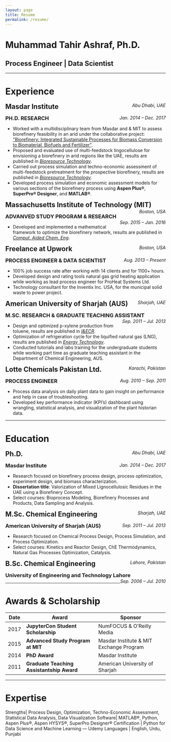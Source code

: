 ```yaml
---
layout: page
title: Resume
permalink: /resume/
---
```


# Muhammad Tahir Ashraf, Ph.D.
## Process Engineer | Data Scientist

***
# Experience
<div>
<p style="text-align:left;">
<h2 style='display:inline;'>Masdar Institute</h2>
<span style="float:right;"><em>Abu Dhabi, UAE</em></span>
</p>
<p style="text-align:left;">
<h3 style='display:inline;'>PH.D. RESEARCH</h3>
<span style="float:right;"><em>Jan. 2014 – Dec. 2017</em></span>
</p>
</div>

- Worked with a multidisciplinary team from Masdar and & MIT to assess biorefinery feasibility in an arid under the collaborative project: ["Biorefinery: Integrated Sustainable Processes for Biomass Conversion to Biomaterial, Biofuels and Fertilizer"](http://web.mit.edu/mit-mi-cp/research/projects/flagship04.html).
- Proposed and evaluated use of multi-feedstock lingocellulose for envisioning a biorefinery in arid regions like the UAE, results are published in [*Bioresource Technology*](https://www.sciencedirect.com/science/article/pii/S0960852417305552).
- Carried out process simulation and techno-economic assessment of multi-feedstock pretreatment for the prospective biorefinery, results are published in [*Bioresource Technology*](https://www.sciencedirect.com/science/article/pii/S0960852417319193).
- Developed process simulation and economic assessment models for various sections of the biorefinery process using **Aspen Plus®**, **SuperPro® Designer**, and **MATLAB®**.

<div>
<p style="text-align:left;">
<h2 style='display:inline;'>Massachusetts Institute of Technology (MIT)</h2>
<span style="float:right;"><em>Boston, USA</em></span>
</p>
<p style="text-align:left;">
<h3 style='display:inline;'>ADVANVED STUDY PROGRAM & RESEARCH</h3>
<span style="float:right;"><em>Sep. 2015 – Jan. 2016</em></span>
</p>
</div> 

- Developed and implemented a mathematical framework to optimize the biorefinery network, results are published in [*Comput. Aided Chem. Eng*](https://www.sciencedirect.com/science/article/pii/B9780444634283502241).

<div>
<p style="text-align:left;">
<h2 style='display:inline;'>Freelance at Upwork</h2>
<span style="float:right;"><em>Boston, USA</em></span>
</p>
<p style="text-align:left;">
<h3 style='display:inline;'>PROCESS ENGINEER & DATA SCIENTIST</h3>
<span style="float:right;"><em>Aug. 2013 – Present</em></span>
</p>
</div>

- 100% job success rate after working with 14 clients and for 1100+ hours.
- Developed design and rating tools natural gas grid heating application while working as lead process engineer for ProHeat Systems Ltd.
- Technology consultant for the Inventix Inc. USA, for the municipal solid waste to power project.

<div>
<p style="text-align:left;">
<h2 style='display:inline;'>American University of Sharjah (AUS)</h2>
<span style="float:right;"><em>Sharjah, UAE</em></span>
</p>
<p style="text-align:left;">
<h3 style='display:inline;'>M.SC. RESEARCH & GRADUATE TEACHING ASSISTANT</h3>
<span style="float:right;"><em>Sep. 2011 – Jul. 2013</em></span>
</p>
</div>

- Design and optimized p-xylene production from toluene, results are published in [*I&ECR*](http://pubs.acs.org/doi/abs/10.1021/ie401156x).
- Optimization of refrigeration cycle for the liquified natural gas (LNG), results are published in [*Energy Technology*](http://onlinelibrary.wiley.com/doi/10.1002/ente.201300069/abstract).
- Conducted tutorials and labs training for the undergraduate students while working part time as graduate teaching assistant in the Department of Chemical Engineering, AUS.

<div>
<p style="text-align:left;">
<h2 style='display:inline;'>Lotte Chemicals Pakistan Ltd.</h2>
<span style="float:right;"><em>Karachi, Pakistan</em></span>
</p>
<p style="text-align:left;">
<h3 style='display:inline;'>PROCESS ENGINEER</h3>
<span style="float:right;"><em>Aug. 2010 – Sep. 2011</em></span>
</p>
</div>

- Process data analysis on daily plant data to gain insight on performance and help in case of troubleshooting.
- Developed key performance indicator (KPI’s) dashboard using wrangling, statistical analysis, and visualization of the plant historian data.

***
# Education
<div>
<p style="text-align:left;">
<h2 style='display:inline;'>Ph.D.</h2>
<span style="float:right;"><em>Abu Dhabi, UAE</em></span>
</p>
<p style="text-align:left;">
<h3 style='display:inline;'>Masdar Institute</h3>
<span style="float:right;"><em>Jan. 2014 – Dec. 2017</em></span>
</p>
</div>

- Research focused on biorefinery process design, process optimization, experiment design, and biomass characterization.
- **Dissertation title**: Valorization of Mixed Lignocellulosic Residues in the UAE using a Biorefinery Concept.
- Select courses: Bioprocess Modeling, Biorefinery Processes and Products, Data Sampling and Analysis.

<div>
<p style="text-align:left;">
<h2 style='display:inline;'>M.Sc. Chemical Engineering</h2>
<span style="float:right;"><em>Sharjah, UAE</em></span>
</p>
<p style="text-align:left;">
<h3 style='display:inline;'>American University of Sharjah (AUS)</h3>
<span style="float:right;"><em>Sep. 2011 – Jul. 2013</em></span>
</p>
</div>

- Research focused on Chemical Process Design, Process Simulation, and Process Optimization.
- Select courses: Kinetics and Reactor Design, ChE Thermodynamics, Natural Gas Processes Optimization, Catalysis.

<div>
<p style="text-align:left;">
<h2 style='display:inline;'>B.Sc. Chemical Engineering</h2>
<span style="float:right;"><em>Lahore, Pakistan</em></span>
</p>
<p style="text-align:left;">
<h3 style='display:inline;'>University of Engineering and Technology Lahore</h3>
<span style="float:right;"><em>Sep. 2006 – Jul. 2010</em></span>
</p>
</div>

***
# Awards & Scholarship

| Date | Award | Sponsor|
| --- | --- | --- |
| 2017 | **JupyterCon Student Scholarship** | NumFOCUS & O’Reilly Media|
| 2015 | **Advanced Study Program at MIT** | Masdar Institute & MIT Exchange Program|
| 2014 | **PhD Award** | Masdar Institute|
| 2011 | **Graduate Teaching Assistantship Award** | American University of Sharjah|

***
# Expertise

Strengths| Process Design, Optimization, Techno-Economic Assessment, Statistical Data Analysis, Data Visualization
Software| MATLAB®, Python, Aspen Plus®, Aspen HYSYS®, SuperPro Designer®
Certification | Python for Data Science and Machine Learning — Udemy
Languages | English, Urdu, Punjabi